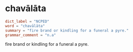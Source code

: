 # chavālāta

``` toml
dict_label = "NCPED"
word = "chavālāta"
summary = "fire brand or kindling for a funeral a pyre."
grammar_comment = "n.a"
```

fire brand or kindling for a funeral a pyre.

